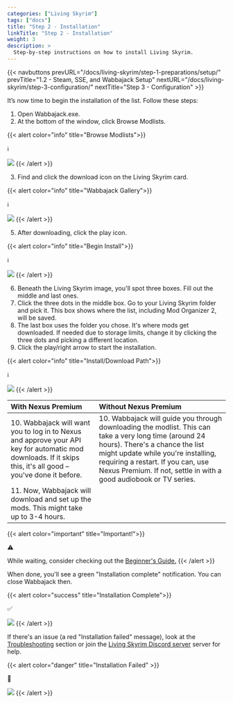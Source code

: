 ```yaml
---
categories: ["Living Skyrim"]
tags: ["docs"] 
title: "Step 2 - Installation"
linkTitle: "Step 2 - Installation"
weight: 3
description: >
  Step-by-step instructions on how to install Living Skyrim.
---
```


{{< navbuttons prevURL="/docs/living-skyrim/step-1-preparations/setup/" prevTitle="1.2 - Steam, SSE, and Wabbajack Setup" nextURL="/docs/living-skyrim/step-3-configuration/" nextTitle="Step 3 - Configuration" >}}


It’s now time to begin the installation of the list. Follow these steps:

1. Open Wabbajack.exe.
2. At the bottom of the window, click Browse Modlists.


{{< alert color="info" title="Browse Modlists">}}
<div class="alert-icon">ℹ️</div>

![](https://i.imgur.com/lY0vh3P.png)
{{< /alert >}}


3. Find and click the download icon on the Living Skyrim card.

{{< alert color="info" title="Wabbajack Gallery">}}
<div class="alert-icon">ℹ️</div>

![](https://i.imgur.com/tkFNyGI.png)
{{< /alert >}}

5. After downloading, click the play icon.

{{< alert color="info" title="Begin Install">}}
<div class="alert-icon">ℹ️</div>

![](https://i.imgur.com/8cXvQ3v.png)
{{< /alert >}}

6. Beneath the Living Skyrim image, you'll spot three boxes. Fill out the middle and last ones.
7. Click the three dots in the middle box. Go to your Living Skyrim folder and pick it. This box shows where the list, including Mod Organizer 2, will be saved.
8. The last box uses the folder you chose. It's where mods get downloaded. If needed due to storage limits, change it by clicking the three dots and picking a different location.
9. Click the play/right arrow to start the installation.

{{< alert color="info" title="Install/Download Path">}}
<div class="alert-icon">ℹ️</div>

![](https://i.imgur.com/gwW0jF1.png)
{{< /alert >}}

| With Nexus Premium                                                                                                                                            | Without Nexus Premium                                                                                                                                                                                                                                                                     |
| :------------------------------------------------------------------------------------------------------------------------------------------------------------ | :---------------------------------------------------------------------------------------------------------------------------------------------------------------------------------------------------------------------------------------------------------------------------------------- |
| 10. Wabbajack will want you to log in to Nexus and approve your API key for automatic mod downloads. If it skips this, it's all good – you've done it before. | 10. Wabbajack will guide you through downloading the modlist. This can take a very long time (around 24 hours). There's a chance the list might update while you're installing, requiring a restart. If you can, use Nexus Premium. If not, settle in with a good audiobook or TV series. |
| 11. Now, Wabbajack will download and set up the mods. This might take up to 3-4 hours.                                                                        |                                                                                                                                                                                                                                                                                           |

{{< alert color="important" title="Important!">}}
<div class="alert-icon">⚠️</div>

While waiting, consider checking out the [Beginner's Guide.](/docs/living-skyrim/beginners-guide)
{{< /alert >}}

When done, you'll see a green "Installation complete" notification. You can close Wabbajack then.

{{< alert color="success" title="Installation Complete">}}
<div class="alert-icon">✅</div>

![](https://i.imgur.com/s3ELgZB.png)
{{< /alert >}}


If there's an issue (a red "Installation failed" message), look at the [Troubleshooting](/docs/living-skyrim/troubleshooting/) section or join the [Living Skyrim Discord server](https://discord.gg/thg2eRxf7z) server for help.

{{< alert color="danger" title="Installation Failed" >}}
<div class="alert-icon">🛑</div>


![](https://i.imgur.com/nIUXD8h.png)
{{< /alert >}}

